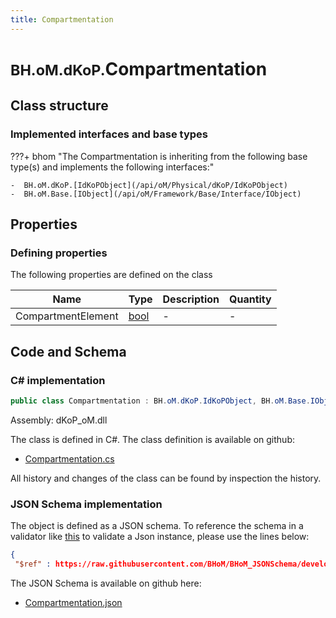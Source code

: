 ```yaml
---
title: Compartmentation
---
```


# <small>BH.oM.dKoP.</small>**Compartmentation**



## Class structure

### Implemented interfaces and base types

???+ bhom "The Compartmentation is inheriting from the following base type(s) and implements the following interfaces:"

    -  BH.oM.dKoP.[IdKoPObject](/api/oM/Physical/dKoP/IdKoPObject)
    -  BH.oM.Base.[IObject](/api/oM/Framework/Base/Interface/IObject)


## Properties



### Defining properties

The following properties are defined on the class

| Name             | Type             | Description      | Quantity         |
|------------------|------------------|------------------|------------------|
| CompartmentElement | [bool](https://learn.microsoft.com/en-us/dotnet/api/System.Boolean?view=netstandard-2.0) | - | - |


## Code and Schema

### C# implementation

``` C# title="C#"
public class Compartmentation : BH.oM.dKoP.IdKoPObject, BH.oM.Base.IObject
```

Assembly: dKoP_oM.dll

The class is defined in C#. The class definition is available on github:

- [Compartmentation.cs](https://github.com/BHoM/dKoP_Toolkit/blob/develop/dKoP_oM/Perfomance\Compartmentation.cs)

All history and changes of the class can be found by inspection the history.
### JSON Schema implementation

The object is defined as a JSON schema. To reference the schema in a validator like [this](https://www.jsonschemavalidator.net/) to validate a Json instance, please use the lines below:

``` json title="JSON Schema"
{
 "$ref" : https://raw.githubusercontent.com/BHoM/BHoM_JSONSchema/develop/dKoP_oM/Compartmentation.json}
```

The JSON Schema is available on github here:

- [Compartmentation.json](https://github.com/BHoM/BHoM_JSONSchema/blob/develop/dKoP_oM/Compartmentation.json)
